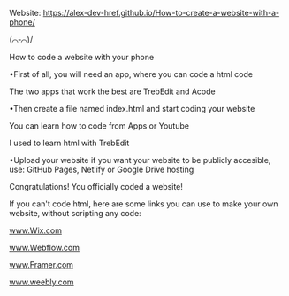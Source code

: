 Website: https://alex-dev-href.github.io/How-to-create-a-website-with-a-phone/

\(⌒‐⌒)/

How to code a website with your phone

•First of all, you will need an app, where you can code a html code

The two apps that work the best are TrebEdit and Acode


•Then create a file named index.html and start coding your website

You can learn how to code from Apps or Youtube

I used to learn html with TrebEdit


•Upload your website
if you want your website to be publicly accesible, use: GitHub Pages, Netlify or Google Drive hosting


Congratulations! You officially coded a website!

If you can't code html, here are some links you can use to make your own website, without scripting any code:

www.Wix.com

www.Webflow.com

www.Framer.com

www.weebly.com




